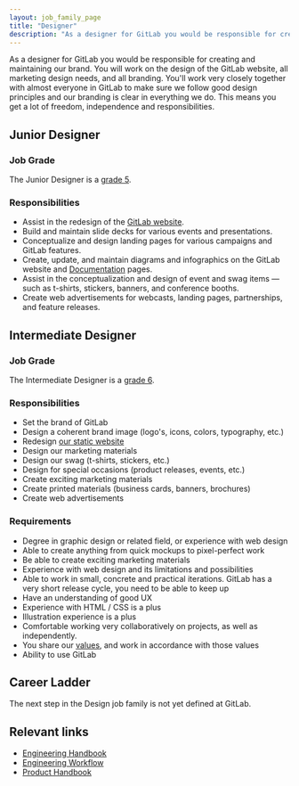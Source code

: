 ```yaml
---
layout: job_family_page
title: "Designer"
description: "As a designer for GitLab you would be responsible for creating and maintaining our brand."
---
```


As a designer for GitLab you would be responsible for creating and maintaining our brand. You will work on the design of the GitLab website, all marketing design needs, and all branding. You'll work very closely together with almost everyone in GitLab to make sure we follow good design principles and our branding is clear in everything we do. This means you get a lot of freedom, independence and responsibilities.

## Junior Designer

### Job Grade

The Junior Designer is a [grade 5](/handbook/total-rewards/compensation/compensation-calculator/#gitlab-job-grades).

### Responsibilities
- Assist in the redesign of the [GitLab website](/).
- Build and maintain slide decks for various events and presentations.
- Conceptualize and design landing pages for various campaigns and GitLab features.
- Create, update, and maintain diagrams and infographics on the GitLab website and [Documentation](/documentation) pages.
- Assist in the conceptualization and design of event and swag items — such as t-shirts, stickers, banners, and conference booths.
- Create web advertisements for webcasts, landing pages, partnerships, and feature releases.

## Intermediate Designer

### Job Grade

The Intermediate Designer is a [grade 6](/handbook/total-rewards/compensation/compensation-calculator/#gitlab-job-grades).

### Responsibilities
- Set the brand of GitLab
- Design a coherent brand image (logo's, icons, colors, typography, etc.)
- Redesign [our static website](/)
- Design our marketing materials
- Design our swag (t-shirts, stickers, etc.)
- Design for special occasions (product releases, events, etc.)
- Create exciting marketing materials
- Create printed materials (business cards, banners, brochures)
- Create web advertisements

### Requirements

- Degree in graphic design or related field, or experience with web design
- Able to create anything from quick mockups to pixel-perfect work
- Be able to create exciting marketing materials
- Experience with web design and its limitations and possibilities
- Able to work in small, concrete and practical iterations. GitLab has a very short release cycle, you need to be able to keep up
- Have an understanding of good UX
- Experience with HTML / CSS is a plus
- Illustration experience is a plus
- Comfortable working very collaboratively on projects, as well as independently.
- You share our [values](/handbook/values/), and work in accordance with those values
- Ability to use GitLab

## Career Ladder

The next step in the Design job family is not yet defined at GitLab.

## Relevant links

- [Engineering Handbook](/handbook/engineering/)
- [Engineering Workflow](/handbook/engineering/workflow/)
- [Product Handbook](/handbook/product/)
